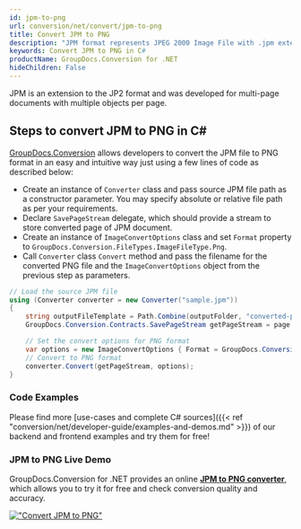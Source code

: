 ```yaml
---
id: jpm-to-png
url: conversion/net/convert/jpm-to-png
title: Convert JPM to PNG
description: "JPM format represents JPEG 2000 Image File with .jpm extension. Learn how to convert JPM to PNG file programmatically in C# language using GroupDocs.Conversion for .NET library."
keywords: Convert JPM to PNG in C#
productName: GroupDocs.Conversion for .NET
hideChildren: False
---
```


JPM is an extension to the JP2 format and was developed for multi-page documents with multiple objects per page.

## Steps to convert JPM to PNG in C#

[GroupDocs.Conversion](https://products.groupdocs.com/conversion/net) allows developers to convert the JPM file to PNG format in an easy and intuitive way just using a few lines of code as described below:

* Create an instance of `Converter` class and pass source JPM file path as a constructor parameter. You may specify absolute or relative file path as per your requirements. 
* Declare `SavePageStream` delegate, which should provide a stream to store converted page of JPM document.
* Create an instance of `ImageConvertOptions` class and set `Format` property to `GroupDocs.Conversion.FileTypes.ImageFileType.Png`.
* Call `Converter` class `Convert` method and pass the filename for the converted PNG file and the `ImageConvertOptions` object from the previous step as parameters.

```csharp
// Load the source JPM file
using (Converter converter = new Converter("sample.jpm"))
{
    string outputFileTemplate = Path.Combine(outputFolder, "converted-page-{0}.png");
    GroupDocs.Conversion.Contracts.SavePageStream getPageStream = page => new FileStream(string.Format(outputFileTemplate, page), FileMode.Create);

    // Set the convert options for PNG format
    var options = new ImageConvertOptions { Format = GroupDocs.Conversion.FileTypes.ImageFileType.Png };   
    // Convert to PNG format
    converter.Convert(getPageStream, options);
}
```

### Code Examples

Please find more [use-cases and complete C# sources]({{< ref "conversion/net/developer-guide/examples-and-demos.md" >}}) of our backend and frontend examples and try them for free!

### JPM to PNG Live Demo

GroupDocs.Conversion for .NET provides an online [**JPM to PNG converter**](https://products.groupdocs.app/conversion/jpm-to-png), which allows you to try it for free and check conversion quality and accuracy.

[!["Convert JPM to PNG"](conversion/net/images/convert-to-png/convert-jpm-to-png.png)](https://products.groupdocs.app/conversion/jpm-to-png)